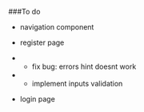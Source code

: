 ###To do

- navigation component

- register page
- - fix bug: errors hint doesnt work
- - implement inputs validation

- login page
